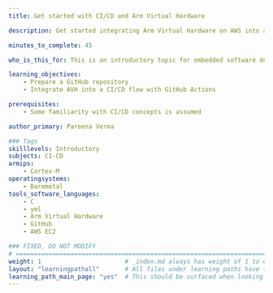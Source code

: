 ```yaml
---
title: Get started with CI/CD and Arm Virtual Hardware

description: Get started integrating Arm Virtual Hardware on AWS into a GitHub CI/CD development flow

minutes_to_complete: 45

who_is_this_for: This is an introductory topic for embedded software developers new to Arm Virtual Hardware and its features.

learning_objectives: 
    - Prepare a GitHub repository
    - Integrate AVH into a CI/CD flow with GitHub Actions

prerequisites:
    - Some familiarity with CI/CD concepts is assumed

author_primary: Pareena Verma

### Tags
skilllevels: Introductory
subjects: CI-CD
armips:
    - Cortex-M
operatingsystems:
    - Baremetal
tools_software_languages:
    - C
    - yml
    - Arm Virtual Hardware
    - GitHub
    - AWS EC2

### FIXED, DO NOT MODIFY
# ================================================================================
weight: 1                       # _index.md always has weight of 1 to order correctly
layout: "learningpathall"       # All files under learning paths have this same wrapper
learning_path_main_page: "yes"  # This should be surfaced when looking for related content. Only set for _index.md of learning path content.
---
```


